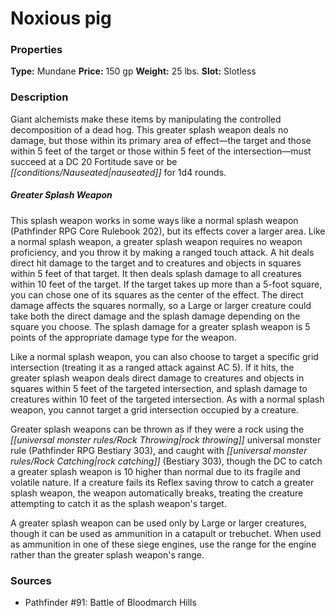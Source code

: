 ﻿---
Title: "Noxious pig"
Type: "Mundane"
Price: "150 gp"
Weight: "25 lbs."
Slot: "Slotless"
Description: |
  "Giant alchemists make these items by manipulating the controlled decomposition of a dead hog. This greater splash weapon deals no damage, but those within its primary area of effect—the target and those within 5 feet of the target or those within 5 feet of the intersection—must succeed at a DC 20 Fortitude save or be nauseated for 1d4 rounds.
  ### Greater Splash Weapon
  This splash weapon works in some ways like a normal splash weapon (_Pathfinder RPG Core Rulebook_ 202), but its effects cover a larger area. Like a normal splash weapon, a greater splash weapon requires no weapon proficiency, and you throw it by making a ranged touch attack. A hit deals direct hit damage to the target and to creatures and objects in squares within 5 feet of that target. It then deals splash damage to all creatures within 10 feet of the target. If the target takes up more than a 5-foot square, you can chose one of its squares as the center of the effect. The direct damage affects the squares normally, so a Large or larger creature could take both the direct damage and the splash damage depending on the square you choose. The splash damage for a greater splash weapon is 5 points of the appropriate damage type for the weapon.
  Like a normal splash weapon, you can also choose to target a specific grid intersection (treating it as a ranged attack against AC 5). If it hits, the greater splash weapon deals direct damage to creatures and objects in squares within 5 feet of the targeted intersection, and splash damage to creatures within 10 feet of the targeted intersection. As with a normal splash weapon, you cannot target a grid intersection occupied by a creature.
  Greater splash weapons can be thrown as if they were a rock using the rock throwing universal monster rule (_Pathfinder RPG Bestiary_ 303), and caught with rock catching (_Bestiary_ 303), though the DC to catch a greater splash weapon is 10 higher than normal due to its fragile and volatile nature. If a creature fails its Reflex saving throw to catch a greater splash weapon, the weapon automatically breaks, treating the creature attempting to catch it as the splash weapon's target.
  A greater splash weapon can be used only by Large or larger creatures, though it can be used as ammunition in a catapult or trebuchet. When used as ammunition in one of these siege engines, use the range for the engine rather than the greater splash weapon's range."
Sources: "['Pathfinder #91: Battle of Bloodmarch Hills']"
---

# Noxious pig

### Properties

**Type:** Mundane **Price:** 150 gp **Weight:** 25 lbs. **Slot:** Slotless

### Description

Giant alchemists make these items by manipulating the controlled decomposition of a dead hog. This greater splash weapon deals no damage, but those within its primary area of effect—the target and those within 5 feet of the target or those within 5 feet of the intersection—must succeed at a DC 20 Fortitude save or be _[[conditions/Nauseated|nauseated]]_ for 1d4 rounds.

##### Greater Splash Weapon

This splash weapon works in some ways like a normal splash weapon (Pathfinder RPG Core Rulebook 202), but its effects cover a larger area. Like a normal splash weapon, a greater splash weapon requires no weapon proficiency, and you throw it by making a ranged touch attack. A hit deals direct hit damage to the target and to creatures and objects in squares within 5 feet of that target. It then deals splash damage to all creatures within 10 feet of the target. If the target takes up more than a 5-foot square, you can chose one of its squares as the center of the effect. The direct damage affects the squares normally, so a Large or larger creature could take both the direct damage and the splash damage depending on the square you choose. The splash damage for a greater splash weapon is 5 points of the appropriate damage type for the weapon.

Like a normal splash weapon, you can also choose to target a specific grid intersection (treating it as a ranged attack against AC 5). If it hits, the greater splash weapon deals direct damage to creatures and objects in squares within 5 feet of the targeted intersection, and splash damage to creatures within 10 feet of the targeted intersection. As with a normal splash weapon, you cannot target a grid intersection occupied by a creature.

Greater splash weapons can be thrown as if they were a rock using the _[[universal monster rules/Rock Throwing|rock throwing]]_ universal monster rule (Pathfinder RPG Bestiary 303), and caught with _[[universal monster rules/Rock Catching|rock catching]]_ (Bestiary 303), though the DC to catch a greater splash weapon is 10 higher than normal due to its fragile and volatile nature. If a creature fails its Reflex saving throw to catch a greater splash weapon, the weapon automatically breaks, treating the creature attempting to catch it as the splash weapon's target.

A greater splash weapon can be used only by Large or larger creatures, though it can be used as ammunition in a catapult or trebuchet. When used as ammunition in one of these siege engines, use the range for the engine rather than the greater splash weapon's range.

### Sources

* Pathfinder #91: Battle of Bloodmarch Hills
